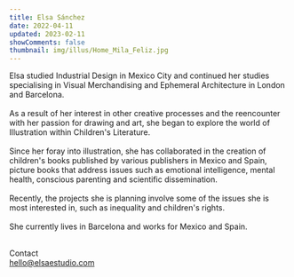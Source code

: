 ```yaml
---
title: Elsa Sánchez
date: 2022-04-11
updated: 2023-02-11
showComments: false
thumbnail: img/illus/Home_Mila_Feliz.jpg
---
```


Elsa studied Industrial Design in Mexico City and continued her studies specialising in Visual Merchandising and Ephemeral Architecture in London and Barcelona. 
<br><br>
As a result of her interest in other creative processes and the reencounter with her passion for drawing and art, she began to explore the world of Illustration within Children's Literature.
<br><br>
Since her foray into illustration, she has collaborated in the creation of children's books published by various publishers in Mexico and Spain, picture books that address issues such as emotional intelligence, mental health, conscious parenting and scientific dissemination.
<br><br>
Recently, the projects she is planning involve some of the issues she is most interested in, such as inequality and children's rights.
<br><br>
She currently lives in Barcelona and works for Mexico and Spain. 
<br><br>

<div class="text-center mb-5 mt-4">
    <div class="h2 mb-3">Contact</div>
    <div class="featured-content mb-2">
        <a href="maito:hello@elsaestudio.com">hello@elsaestudio.com</a>
    </div>
    <div>
        <a class="ms-2 ig" href="//instagram.com/elsa_estudio"><i class="fa-brands fa-instagram"></i></a>
    </div>
</div>
